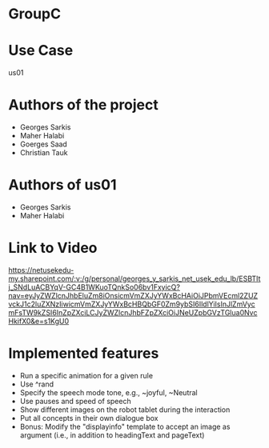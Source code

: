 # GroupC

# Use Case
us01

# Authors of the project
 - Georges Sarkis
 - Maher Halabi
 - Goerges Saad
 - Christian Tauk

# Authors of us01
- Georges Sarkis
- Maher Halabi

# Link to Video
https://netusekedu-my.sharepoint.com/:v:/g/personal/georges_y_sarkis_net_usek_edu_lb/ESBTItj_SNdLuACBYqV-GC4B1WKuoTQnkSo06bv1FxyicQ?nav=eyJyZWZlcnJhbEluZm8iOnsicmVmZXJyYWxBcHAiOiJPbmVEcml2ZUZvckJ1c2luZXNzIiwicmVmZXJyYWxBcHBQbGF0Zm9ybSI6IldlYiIsInJlZmVycmFsTW9kZSI6InZpZXciLCJyZWZlcnJhbFZpZXciOiJNeUZpbGVzTGlua0NvcHkifX0&e=s1KgU0

# Implemented features
- Run a specific animation for a given rule
- Use ^rand 
- Specify the speech mode tone, e.g., ~joyful, ~Neutral
- Use pauses and speed of speech
- Show different images on the robot tablet during the interaction
- Put all concepts in their own dialogue box 
- Bonus: Modify the "displayinfo" template to accept an image as argument (i.e., in addition to headingText and pageText)

